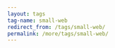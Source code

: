 ```yaml
---
layout: tags
tag-name: small-web
redirect_from: /tags/small-web/
permalink: /more/tags/small-web/
---
```

